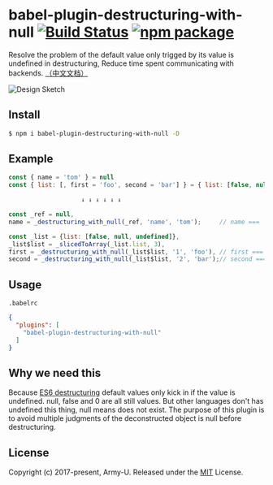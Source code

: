 # babel-plugin-destructuring-with-null [![Build Status](https://img.shields.io/circleci/project/github/Army-U/babel-plugin-destructuring-with-null.svg?style=flat-square)](https://circleci.com/gh/Army-U/babel-plugin-destructuring-with-null) [![npm package](https://img.shields.io/npm/v/babel-plugin-destructuring-with-null.svg?style=flat-square)](https://www.npmjs.com/package/babel-plugin-destructuring-with-null)

Resolve the problem of the default value only trigged by its value is undefined in destructuring, Reduce time spent communicating with backends. [（中文文档）](README.zh-CN.md)

![Design Sketch](https://snag.gy/cd26O5.jpg)

## Install

```bash
$ npm i babel-plugin-destructuring-with-null -D
```

## Example

```js
const { name = 'tom' } = null
const { list: [, first = 'foo', second = 'bar'] } = { list: [false, null, undefined] };

                    ↓ ↓ ↓ ↓ ↓ ↓

const _ref = null,
name = _destructuring_with_null(_ref, 'name', 'tom');     // name === 'tom'

const _list = {list: [false, null, undefined]},
_list$list = _slicedToArray(_list.list, 3),
first = _destructuring_with_null(_list$list, '1', 'foo'), // first === 'foo',
second = _destructuring_with_null(_list$list, '2', 'bar');// second === 'bar';
```

## Usage

`.babelrc`

```json
{
  "plugins": [
    "babel-plugin-destructuring-with-null"
  ]
}
```

## Why we need this

Because [ES6 destructuring](http://exploringjs.com/es6/ch_destructuring.html#sec_default-values-destructuring) default values only kick in if the value is undefined. null, false and 0 are all still values. But other languages ​​don't has undefined this thing, null means does not exist. The purpose of this plugin is to avoid multiple judgments of the deconstructed object is null before destructuring.

## License

Copyright (c) 2017-present, Army-U. Released under the [MIT](https://opensource.org/licenses/MIT) License.
